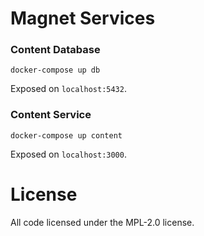 # Magnet Services

### Content Database

`docker-compose up db`

Exposed on `localhost:5432`.

### Content Service

`docker-compose up content`

Exposed on `localhost:3000`.


# License

All code licensed under the MPL-2.0 license.
